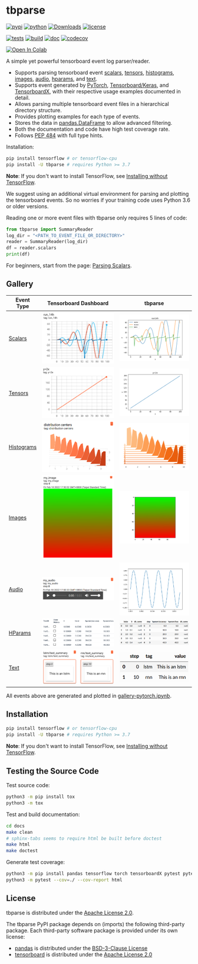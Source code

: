 # tbparse

[![pypi](https://img.shields.io/pypi/v/tbparse)](https://pypi.org/project/tbparse/)
[![python](https://img.shields.io/pypi/pyversions/tbparse)](https://pypi.org/project/tbparse/)
[![Downloads](https://pepy.tech/badge/tbparse)](https://pepy.tech/project/tbparse)
[![license](https://img.shields.io/pypi/l/tbparse)](https://github.com/j3soon/tbparse/blob/master/LICENSE)

[![tests](https://img.shields.io/github/actions/workflow/status/j3soon/tbparse/test-with-tox.yaml?label=tests)](https://github.com/j3soon/tbparse/actions/workflows/test-with-tox.yaml)
[![build](https://img.shields.io/github/actions/workflow/status/j3soon/tbparse/publish-to-pypi.yaml)](https://github.com/j3soon/tbparse/actions/workflows/publish-to-pypi.yaml)
[![doc](https://readthedocs.org/projects/tbparse/badge/?version=latest)](https://tbparse.readthedocs.io/en/latest)
[![codecov](https://codecov.io/gh/j3soon/tbparse/branch/master/graph/badge.svg?token=ASxeqFrMom)](https://codecov.io/gh/j3soon/tbparse)

[![Open In Colab](https://colab.research.google.com/assets/colab-badge.svg)](https://colab.research.google.com/github/j3soon/tbparse/blob/master/docs/notebooks/gallery-pytorch.ipynb)

A simple yet powerful tensorboard event log parser/reader.

* Supports parsing tensorboard event [scalars][parsing-scalars], [tensors][parsing-tensors], [histograms][parsing-histograms], [images][parsing-images], [audio][parsing-audio], [hparams][parsing-hparams], and [text][parsing-text].
* Supports event generated by
  [PyTorch](https://pytorch.org/docs/stable/tensorboard.html), [Tensorboard/Keras](https://www.tensorflow.org/tensorboard), and [TensorboardX](https://github.com/lanpa/tensorboardX), with their respective usage examples documented in detail.
* Allows parsing multiple tensorboard event files in a hierarchical directory structure.
* Provides plotting examples for each type of events.
* Stores the data in [pandas.DataFrame](https://pandas.pydata.org/pandas-docs/stable/reference/api/pandas.DataFrame.html) to allow advanced filtering.
* Both the documentation and code have high test coverage rate.
* Follows [PEP 484](https://www.python.org/dev/peps/pep-0484/) with full type hints.

Installation:

```sh
pip install tensorflow # or tensorflow-cpu
pip install -U tbparse # requires Python >= 3.7
```

**Note**: If you don't want to install TensorFlow, see [Installing without TensorFlow](https://tbparse.readthedocs.io/en/latest/pages/installation.html#installing-without-tensorflow).

We suggest using an additional virtual environment for parsing and plotting the tensorboard events. So no worries if your training code uses Python 3.6 or older versions. 

Reading one or more event files with tbparse only requires 5 lines of code:

```py
from tbparse import SummaryReader
log_dir = "<PATH_TO_EVENT_FILE_OR_DIRECTORY>"
reader = SummaryReader(log_dir)
df = reader.scalars
print(df)
```

For beginners, start from the page: [Parsing Scalars][parsing-scalars].

## Gallery

| Event Type                       | Tensorboard Dashboard                        | tbparse                                 |
|----------------------------------|----------------------------------------------|-----------------------------------------|
| [Scalars][parsing-scalars]       | ![](https://raw.githubusercontent.com/j3soon/tbparse/master/docs/images/tb-dashboard/scalars.png)    | ![](https://raw.githubusercontent.com/j3soon/tbparse/master/docs/images/tbparse/scalars.png)    |
| [Tensors][parsing-tensors]       | ![](https://raw.githubusercontent.com/j3soon/tbparse/master/docs/images/tb-dashboard/tensors.png)    | ![](https://raw.githubusercontent.com/j3soon/tbparse/master/docs/images/tbparse/tensors.png)    |
| [Histograms][parsing-histograms] | ![](https://raw.githubusercontent.com/j3soon/tbparse/master/docs/images/tb-dashboard/histograms.png) | ![](https://raw.githubusercontent.com/j3soon/tbparse/master/docs/images/tbparse/histograms.png) |
| [Images][parsing-images]         | ![](https://raw.githubusercontent.com/j3soon/tbparse/master/docs/images/tb-dashboard/images.png)     | ![](https://raw.githubusercontent.com/j3soon/tbparse/master/docs/images/tbparse/images.png)     |
| [Audio][parsing-audio]           | ![](https://raw.githubusercontent.com/j3soon/tbparse/master/docs/images/tb-dashboard/audio.png)      | ![](https://raw.githubusercontent.com/j3soon/tbparse/master/docs/images/tbparse/audio.png)      |
| [HParams][parsing-hparams]       | ![](https://raw.githubusercontent.com/j3soon/tbparse/master/docs/images/tb-dashboard/hparams.png)    | ![](https://raw.githubusercontent.com/j3soon/tbparse/master/docs/images/tbparse/hparams.png)    |
| [Text][parsing-text]             | ![](https://raw.githubusercontent.com/j3soon/tbparse/master/docs/images/tb-dashboard/text.png)       | ![](https://raw.githubusercontent.com/j3soon/tbparse/master/docs/images/tbparse/text.png)       |

[parsing-scalars]: https://tbparse.readthedocs.io/en/latest/pages/parsing-scalars.html
[parsing-tensors]: https://tbparse.readthedocs.io/en/latest/pages/parsing-tensors.html
[parsing-histograms]: https://tbparse.readthedocs.io/en/latest/pages/parsing-histograms.html
[parsing-images]: https://tbparse.readthedocs.io/en/latest/pages/parsing-images.html
[parsing-audio]: https://tbparse.readthedocs.io/en/latest/pages/parsing-audio.html
[parsing-hparams]: https://tbparse.readthedocs.io/en/latest/pages/parsing-hparams.html
[parsing-text]: https://tbparse.readthedocs.io/en/latest/pages/parsing-text.html

All events above are generated and plotted in [gallery-pytorch.ipynb](https://github.com/j3soon/tbparse/blob/master/docs/notebooks/gallery-pytorch.ipynb).

## Installation

```sh
pip install tensorflow # or tensorflow-cpu
pip install -U tbparse # requires Python >= 3.7
```

**Note**: If you don't want to install TensorFlow, see [Installing without TensorFlow](https://tbparse.readthedocs.io/en/latest/pages/installation.html#installing-without-tensorflow).

## Testing the Source Code

Test source code:

```sh
python3 -m pip install tox
python3 -m tox
```

Test and build documentation:

```sh
cd docs
make clean
# sphinx-tabs seems to require html be built before doctest
make html
make doctest
```

Generate test coverage:

```sh
python3 -m pip install pandas tensorflow torch tensorboardX pytest pytest-cov
python3 -m pytest --cov=./ --cov-report html
```

## License

tbparse is distributed under the [Apache License 2.0](LICENSE).

The tbparse PyPI package depends on (imports) the following third-party package. Each third-party software package is provided under its own license:
- [pandas](https://github.com/pandas-dev/pandas) is distributed under the [BSD-3-Clause License ](https://github.com/pandas-dev/pandas/blob/main/LICENSE)
- [tensorboard](https://github.com/tensorflow/tensorboard) is distributed under the [Apache License 2.0](https://github.com/tensorflow/tensorboard/blob/master/LICENSE)
